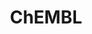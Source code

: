 ---
layout: default
bigquery: https://console.cloud.google.com/bigquery?p=patents-public-data&d=ebi_chembl&page=dataset
citation: '"The ChEMBL database in 2017." Anna Gaulton, Anne Hersey, Michał Nowotka,
  A Patrícia Bento, Jon Chambers, David Mendez, Prudence Mutowo, Francis Atkinson,
  Louisa J Bellis, Elena Cibrián-Uhalte, Mark Davies, Nathan Dedman, Anneli Karlsson,
  María Paula Magariños, John P Overington, George Papadatos, Ines Smit, Andrew R
  Leach Nucleic acids Research (2017) 45 (Database Issue), D945-D954'
contributors: European Bioinformatics Institute
cost: None
description: ChEMBL Data is a manually curated database of small molecules used in
  drug discovery, including information about existing patented drugs.
documentation: 'schema: https://www.ebi.ac.uk/chembl/db_schema


  '
last_edit: 04/06/2022, 11:23:13
location: https://console.cloud.google.com/marketplace/product/google_patents_public_datasets/chembl
maintained_by: EMBL-EBI, an outstation of European Molecular Biology Laboratory
related_publications: '

  ChEMBL: towards direct deposition of bioassay data.


  Mendez D, Gaulton A, Bento AP, Chambers J, De Veij M, Félix E, Magariños MP, Mosquera
  JF, Mutowo P, Nowotka M, Gordillo-Marañón M, Hunter F, Junco L, Mugumbate G, Rodriguez-Lopez
  M, Atkinson F, Bosc N, Radoux CJ, Segura-Cabrera A, Hersey A, Leach AR.


  — Nucleic Acids Res. 2019; 47(D1):D930-D940. doi: 10.1093/nar/gky1075

  '
schema_fields:
- active_ingredient
- assay_organism
- oral
- warnref_id
- abstract
- confidence_score
- num_alerts
- pref_name
- published_units
- mol_atc_id
- label
- component_type
- withdrawn_flag
- ddd_value
- ddd_admr
- cell_name
- dosage_form
- selectivity_comment
- usan_year
- inorganic_flag
- parent_molregno
- disease_efficacy
- psa
- relationship_desc
- cx_most_bpka
- natural_product
- source
- domain_description
- submission_date
- homologue
- updated_on
- structure_type
- mesh_id
- previous_company
- standard_text_value
- nda_type
- ro3_pass
- hbd_lipinski
- published_value
- assay_tax_id
- irac_code
- aromatic_rings
- cpd_str_alert_id
- polymer_flag
- pathway_id
- ridx
- alert_name
- met_conversion
- who_name
- tbl
- last_page
- cx_most_apka
- site_residues
- doi
- action_type
- warning_type
- assay_class_id
- molsyn_id
- mol_irac_id
- normal_range_max
- level3_description
- acd_most_apka
- route
- std_act_id
- acd_logd
- activity_id
- assay_id
- as_id
- stat
- potential_duplicate
- updated_by
- direct_interaction
- patent_no
- met_comment
- toid
- ref_type
- sitecomp_id
- first_approval
- level1_description
- protclasssyn_id
- l5
- level4_description
- num_ro5_violations
- caloha_id
- warning_class
- ingredient
- compound_name
- metabolite_record_id
- ref_id
- bao_id
- curation_comment
- standard_inchi_key
- num_lipinski_ro5_violations
- assay_param_id
- doc_type
- pubmed_id
- frac_code
- cellosaurus_id
- patent_use_code
- prediction_method
- indication_class
- target_desc
- mutation
- description
- priority
- sequence_md5sum
- availability_type
- rtb
- sei
- withdrawn_class
- last_active
- black_box_warning
- hrac_code
- cell_source_organism
- standard_inchi
- innovator_company
- alogp
- country
- tax_id
- dosed_ingredient
- domain_type
- pathway_key
- pchembl_value
- entity_type
- full_mwt
- met_id
- parenteral
- l6
- src_description
- assay_desc
- curated_by
- usan_stem
- protein_class_synonym
- entity_id
- doc_id
- hba
- idx
- frac_class_id
- uberon_id
- trade_name
- bto_id
- co_stem_id
- targcomp_id
- rgid
- hbd
- short_name
- approval_date
- hrac_class_id
- src_id
- warning_id
- molfile
- assay_test_type
- activity_count
- level3
- parent_go_id
- targrel_id
- cell_id
- assay_tissue
- published_type
- mec_id
- res_stem_id
- cx_logp
- sequence
- bei
- acd_logp
- cx_logd
- actsm_id
- domain_name
- patent_expire_date
- max_phase
- domain_id
- cell_ontology_id
- relationship_type
- smarts
- drug_product_flag
- chirality
- ap_id
- parameter_type
- downgraded
- formulation_id
- cell_source_tissue
- comments
- level1
- units
- stem_class
- src_short_name
- qudt_units
- class_type
- db_version
- uo_units
- subgroup
- active_molregno
- normal_range_min
- hba_lipinski
- annotation
- value
- mol_hrac_id
- isoform
- mw_freebase
- src_compound_id
- heavy_atoms
- mc_target_name
- tissue_id
- title
- upper_value
- src_assay_id
- related_tid
- tid
- warning_year
- enzyme_name
- usan_stem_id
- first_page
- protein_class_desc
- cidx
- cell_source_tax_id
- mesh_heading
- comp_class_id
- assay_type
- level2_description
- site_id
- clo_id
- start_position
- standard_upper_value
- aidx
- target_mapping
- warning_description
- patent_id
- issue
- data_validity_comment
- standard_relation
- l2
- oc_id
- molecule_type
- mw_monoisotopic
- version
- molregno
- type
- indref_id
- topical
- chembl_id
- prod_pat_id
- qed_weighted
- publication_number
- l8
- alert_set_id
- assay_strain
- aspect
- end_position
- definition
- first_in_class
- ddd_units
- cl_lincs_id
- l3
- assay_source
- go_id
- molecular_species
- synonyms
- usan_substem
- biocomp_id
- ad_type
- max_phase_for_ind
- component_id
- species_group_flag
- major_class
- full_molformula
- ass_cls_map_id
- ddd_id
- status
- confidence
- record_id
- parent_type
- orig_description
- assay_category
- l4
- log_id
- drug_record_id
- relation
- therapeutic_flag
- accession
- cell_description
- ddd_comment
- mc_tax_id
- mc_organism
- creation_date
- l7
- company
- alert_id
- bao_format
- activity_comment
- chebi_par_id
- substrate_record_id
- journal
- site_name
- component_synonym
- mechanism_comment
- compd_id
- prodrug
- year
- mechanism_of_action
- research_stem
- standard_type
- syn_type
- mc_target_type
- job_id
- parent_id
- predbind_id
- level4
- db_source
- authors
- molecular_mechanism
- comp_go_id
- metref_id
- warning_country
- canonical_smiles
- enzyme_tid
- name
- relationship
- smid
- bao_endpoint
- mol_frac_id
- delist_flag
- withdrawn_year
- standard_flag
- level5
- organism
- target_type
- who_extra
- protein_class_id
- drug_substance_flag
- compsyn_id
- variant_id
- path
- result_flag
- ref_url
- withdrawn_reason
- assay_cell_type
- usan_stem_definition
- withdrawn_country
- source_domain_id
- applicant_full_name
- irac_class_id
- le
- lle
- mecref_id
- volume
- l1
- atc_code
- compound_key
- drugind_id
- text_value
- product_id
- acd_most_bpka
- class_level
- assay_subcellular_fraction
- helm_notation
- efo_term
- mc_target_accession
- standard_value
- published_relation
- efo_id
- tid_fixed
- stem
- set_name
- parameter_value
- level2
- standard_units
- binding_site_comment
- strength
shortname: chembl
tags:
- biotechnology
- health
- chemical
- bioinformatics
- medical
terms_of_use: CC BY-SA 3.0
title: ChEMBL
uuid: e232a192-965c-4ec9-904c-155b6dfe56c5
---
